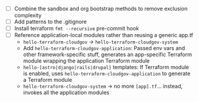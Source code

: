 - [ ] Combine the sandbox and org bootstrap methods to remove exclusion complexity
- [ ] Add patterns to the .gitignore
- [ ] Install terraform `fmt --recursive` pre-commit hook
- [ ] Reference application-local modules rather than reusing a generic app.tf
    - `hello-terraform-cloudgov` -> `hello-terraform-cloudgov-system`
    - Add `hello-terraform-cloudgov-application`: Passed env vars and other framework-specific stuff, generates an app-specific Terraform module wrapping the application Terraform module 
    - `hello-[astro|django|rails|drupal]` templates: If Terraform module is enabled, uses `hello-terraform-cloudgov-application` to generate a Terraform module
    - `hello-terraform-cloudgov-system` -> no more `[app].tf`... instead, invokes all the application modules
